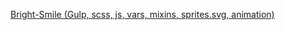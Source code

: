 [Bright-Smile (Gulp, scss, js, vars, mixins, sprites.svg, animation)](https://rudychikfedorv.github.io/Bright-Smile/)
